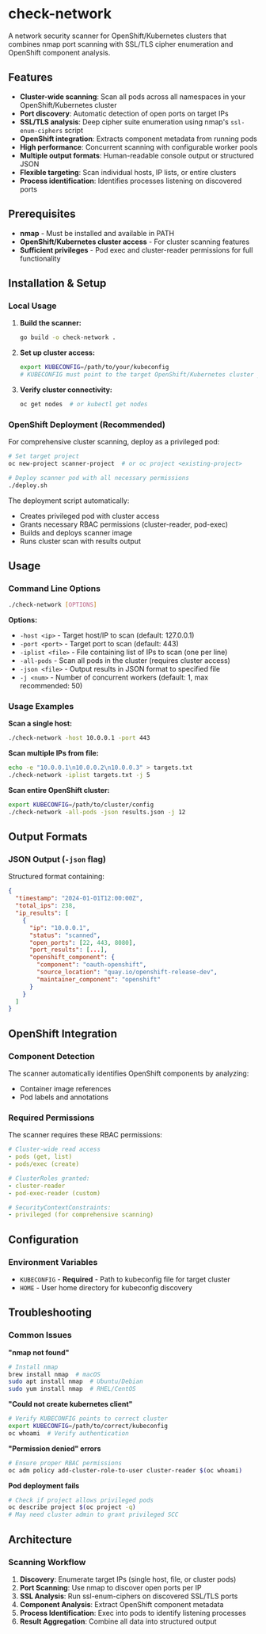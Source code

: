 # check-network

A network security scanner for OpenShift/Kubernetes clusters that combines nmap port scanning with SSL/TLS cipher enumeration and OpenShift component analysis.

## Features

-  **Cluster-wide scanning**: Scan all pods across all namespaces in your OpenShift/Kubernetes cluster
-  **Port discovery**: Automatic detection of open ports on target IPs
-  **SSL/TLS analysis**: Deep cipher suite enumeration using nmap's `ssl-enum-ciphers` script  
-  **OpenShift integration**: Extracts component metadata from running pods
-  **High performance**: Concurrent scanning with configurable worker pools
-  **Multiple output formats**: Human-readable console output or structured JSON
-  **Flexible targeting**: Scan individual hosts, IP lists, or entire clusters
-  **Process identification**: Identifies processes listening on discovered ports

## Prerequisites

- **nmap** - Must be installed and available in PATH
- **OpenShift/Kubernetes cluster access** - For cluster scanning features
- **Sufficient privileges** - Pod exec and cluster-reader permissions for full functionality

## Installation & Setup

### Local Usage

1. **Build the scanner:**
   ```bash
   go build -o check-network .
   ```

2. **Set up cluster access:**
   ```bash
   export KUBECONFIG=/path/to/your/kubeconfig
   # KUBECONFIG must point to the target OpenShift/Kubernetes cluster you want to scan
   ```

3. **Verify cluster connectivity:**
   ```bash
   oc get nodes  # or kubectl get nodes
   ```

### OpenShift Deployment (Recommended)

For comprehensive cluster scanning, deploy as a privileged pod:

```bash
# Set target project
oc new-project scanner-project  # or oc project <existing-project>

# Deploy scanner pod with all necessary permissions
./deploy.sh
```

The deployment script automatically:
- Creates privileged pod with cluster access
- Grants necessary RBAC permissions (cluster-reader, pod-exec)  
- Builds and deploys scanner image
- Runs cluster scan with results output

## Usage

### Command Line Options

```bash
./check-network [OPTIONS]
```

**Options:**
- `-host <ip>` - Target host/IP to scan (default: 127.0.0.1)
- `-port <port>` - Target port to scan (default: 443)  
- `-iplist <file>` - File containing list of IPs to scan (one per line)
- `-all-pods` - Scan all pods in the cluster (requires cluster access)
- `-json <file>` - Output results in JSON format to specified file
- `-j <num>` - Number of concurrent workers (default: 1, max recommended: 50)

### Usage Examples

**Scan a single host:**
```bash
./check-network -host 10.0.0.1 -port 443
```

**Scan multiple IPs from file:**
```bash
echo -e "10.0.0.1\n10.0.0.2\n10.0.0.3" > targets.txt
./check-network -iplist targets.txt -j 5
```

**Scan entire OpenShift cluster:**
```bash
export KUBECONFIG=/path/to/cluster/config
./check-network -all-pods -json results.json -j 12
```

## Output Formats

### JSON Output (`-json` flag)
Structured format containing:
```json
{
  "timestamp": "2024-01-01T12:00:00Z",
  "total_ips": 238,
  "ip_results": [
    {
      "ip": "10.0.0.1",
      "status": "scanned", 
      "open_ports": [22, 443, 8080],
      "port_results": [...],
      "openshift_component": {
        "component": "oauth-openshift",
        "source_location": "quay.io/openshift-release-dev", 
        "maintainer_component": "openshift"
      }
    }
  ]
}
```

## OpenShift Integration

### Component Detection
The scanner automatically identifies OpenShift components by analyzing:
- Container image references
- Pod labels and annotations  

### Required Permissions

The scanner requires these RBAC permissions:

```yaml
# Cluster-wide read access
- pods (get, list)
- pods/exec (create)

# ClusterRoles granted:
- cluster-reader
- pod-exec-reader (custom)

# SecurityContextConstraints:
- privileged (for comprehensive scanning)
```

## Configuration

### Environment Variables
- `KUBECONFIG` - **Required** - Path to kubeconfig file for target cluster
- `HOME` - User home directory for kubeconfig discovery

## Troubleshooting

### Common Issues

**"nmap not found"**
```bash
# Install nmap
brew install nmap  # macOS
sudo apt install nmap  # Ubuntu/Debian  
sudo yum install nmap  # RHEL/CentOS
```

**"Could not create kubernetes client"**
```bash
# Verify KUBECONFIG points to correct cluster
export KUBECONFIG=/path/to/correct/kubeconfig
oc whoami  # Verify authentication
```

**"Permission denied" errors**
```bash
# Ensure proper RBAC permissions
oc adm policy add-cluster-role-to-user cluster-reader $(oc whoami)
```

**Pod deployment fails**
```bash
# Check if project allows privileged pods
oc describe project $(oc project -q)
# May need cluster admin to grant privileged SCC
```

## Architecture

### Scanning Workflow
1. **Discovery**: Enumerate target IPs (single host, file, or cluster pods)
2. **Port Scanning**: Use nmap to discover open ports per IP
3. **SSL Analysis**: Run ssl-enum-ciphers on discovered SSL/TLS ports
4. **Component Analysis**: Extract OpenShift component metadata 
5. **Process Identification**: Exec into pods to identify listening processes
6. **Result Aggregation**: Combine all data into structured output